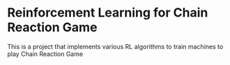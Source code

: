 # Reinforcement Learning for Chain Reaction Game

This is a project that implements various RL algorithms to train machines to play Chain Reaction Game
